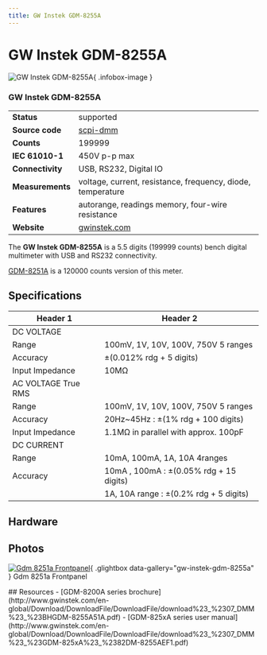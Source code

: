 ```yaml
---
title: GW Instek GDM-8255A
---
```


# GW Instek GDM-8255A

<div class="infobox" markdown>

![GW Instek GDM-8255A](./img/Gdm-8251a_frontpanel.png){ .infobox-image }

### GW Instek GDM-8255A

| | |
|---|---|
| **Status** | supported |
| **Source code** | [scpi-dmm](https://github.com/OpenTraceLab/OpenTraceCapture/tree/main/src/hardware/scpi-dmm) |
| **Counts** | 199999 |
| **IEC 61010-1** | 450V p-p max |
| **Connectivity** | USB, RS232, Digital IO |
| **Measurements** | voltage, current, resistance, frequency, diode, temperature |
| **Features** | autorange, readings memory, four-wire resistance |
| **Website** | [gwinstek.com](https://www.gwinstek.com/en-GB/products/detail/GDM-8255A) |

</div>

The **GW Instek GDM-8255A** is a 5.5 digits (199999 counts) bench digital multimeter with USB and RS232 connectivity.

[GDM-8251A](https://sigrok.org/wiki/GW_Instek_GDM-8251A) is a 120000 counts version of this meter.

## Specifications
| Header 1 | Header 2 |
|---|---|
| DC VOLTAGE |  |
| Range | 100mV, 1V, 10V, 100V, 750V 5 ranges |
| Accuracy | ±(0.012% rdg + 5 digits) |
| Input Impedance | 10MΩ |
| AC VOLTAGE True RMS |  |
| Range | 100mV, 1V, 10V, 100V, 750V 5 ranges |
| Accuracy | 20Hz~45Hz&#160;: ±(1% rdg + 100 digits) |
| Input Impedance | 1.1MΩ in parallel with approx. 100pF |
| DC CURRENT |  |
| Range | 10mA, 100mA, 1A, 10A 4ranges |
| Accuracy | 10mA , 100mA&#160;: ±(0.05% rdg + 15 digits) |
|  | 1A, 10A range&#160;: ±(0.2% rdg + 5 digits) |

## Hardware

## Photos

<div class="photo-grid" markdown>

[![Gdm 8251a Frontpanel](./img/Gdm-8251a_frontpanel.png)](./img/Gdm-8251a_frontpanel.png "Gdm 8251a Frontpanel"){ .glightbox data-gallery="gw-instek-gdm-8255a" }
<span class="caption">Gdm 8251a Frontpanel</span>

</div>
## Resources
- [GDM-8200A series brochure](http://www.gwinstek.com/en-global/Download/DownloadFile/DownloadFile/download%23_%2307_DMM%23_%23BHGDM-8255A51A.pdf)
- [GDM-825xA series user manual](http://www.gwinstek.com/en-global/Download/DownloadFile/DownloadFile/download%23_%2307_DMM%23_%23GDM-825xA%23_%2382DM-8255AEF1.pdf)

